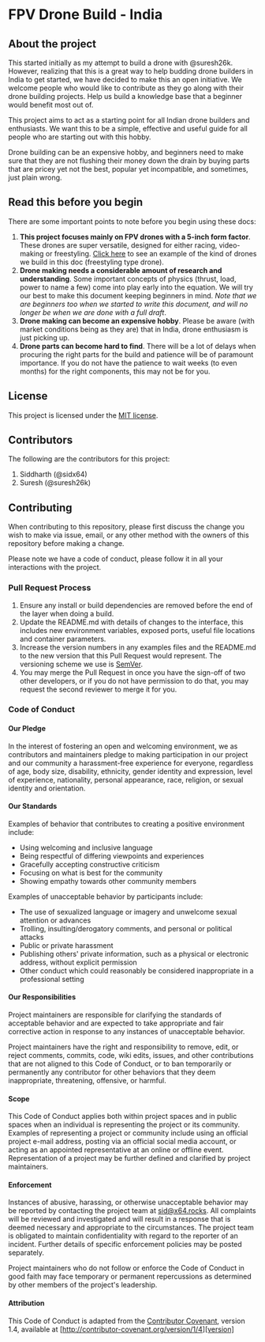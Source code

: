 # FPV Drone Build - India

## About the project

This started initially as my attempt to build a drone with @suresh26k. However, realizing that this is a great way to 
help budding drone builders in India to get started, we have decided to make this an open initiative. We welcome people 
who would like to contribute as they go along with their drone building projects. Help us build a knowledge base that 
a beginner would benefit most out of. 

This project aims to act as a starting point for all Indian drone builders and enthusiasts. We want this to be a simple, 
effective and useful guide for all people who are starting out with this hobby. 

Drone building can be an expensive hobby, and beginners need to make sure that they are not flushing their money down 
the drain by buying parts that are pricey yet not the best, popular yet incompatible, and sometimes, just plain wrong.

## Read this before you begin

There are some important points to note before you begin using these docs:

1. **This project focuses mainly on FPV drones with a 5-inch form factor**. These drones are super versatile, designed for 
either racing, video-making or freestyling. [Click here](https://www.youtube.com/watch?v=bBb_kSO3vTo) to see an example 
of the kind of drones we build in this doc (freestyling type drone).
2. **Drone making needs a considerable amount of research and understanding**. Some important concepts of physics (thrust, 
load, power to name a few) come into play early into the equation. We will try our best to make this document keeping 
beginners in mind. _Note that we are beginners too when we started to write this document, and will no longer be when we 
are done with a full draft_. 
3. **Drone making can become an expensive hobby**. Please be aware (with market conditions being as they are) that in 
India, drone enthusiasm is just picking up. 
4. **Drone parts can become hard to find**. There will be a lot of delays when procuring the right parts for the build and 
patience will be of paramount importance. If you do not have the patience to wait weeks (to even months) for the right 
components, this may not be for you.

## License

This project is licensed under the [MIT license](https://opensource.org/licenses/MIT). 

## Contributors

The following are the contributors for this project:

1. Siddharth (@sidx64)
2. Suresh (@suresh26k)

## Contributing

When contributing to this repository, please first discuss the change you wish to make via issue,
email, or any other method with the owners of this repository before making a change. 

Please note we have a code of conduct, please follow it in all your interactions with the project.

### Pull Request Process

1. Ensure any install or build dependencies are removed before the end of the layer when doing a 
   build.
2. Update the README.md with details of changes to the interface, this includes new environment 
   variables, exposed ports, useful file locations and container parameters.
3. Increase the version numbers in any examples files and the README.md to the new version that this
   Pull Request would represent. The versioning scheme we use is [SemVer](http://semver.org/).
4. You may merge the Pull Request in once you have the sign-off of two other developers, or if you 
   do not have permission to do that, you may request the second reviewer to merge it for you.

### Code of Conduct

#### Our Pledge

In the interest of fostering an open and welcoming environment, we as
contributors and maintainers pledge to making participation in our project and
our community a harassment-free experience for everyone, regardless of age, body
size, disability, ethnicity, gender identity and expression, level of experience,
nationality, personal appearance, race, religion, or sexual identity and
orientation.

#### Our Standards

Examples of behavior that contributes to creating a positive environment
include:

* Using welcoming and inclusive language
* Being respectful of differing viewpoints and experiences
* Gracefully accepting constructive criticism
* Focusing on what is best for the community
* Showing empathy towards other community members

Examples of unacceptable behavior by participants include:

* The use of sexualized language or imagery and unwelcome sexual attention or
advances
* Trolling, insulting/derogatory comments, and personal or political attacks
* Public or private harassment
* Publishing others' private information, such as a physical or electronic
  address, without explicit permission
* Other conduct which could reasonably be considered inappropriate in a
  professional setting

#### Our Responsibilities

Project maintainers are responsible for clarifying the standards of acceptable
behavior and are expected to take appropriate and fair corrective action in
response to any instances of unacceptable behavior.

Project maintainers have the right and responsibility to remove, edit, or
reject comments, commits, code, wiki edits, issues, and other contributions
that are not aligned to this Code of Conduct, or to ban temporarily or
permanently any contributor for other behaviors that they deem inappropriate,
threatening, offensive, or harmful.

#### Scope

This Code of Conduct applies both within project spaces and in public spaces
when an individual is representing the project or its community. Examples of
representing a project or community include using an official project e-mail
address, posting via an official social media account, or acting as an appointed
representative at an online or offline event. Representation of a project may be
further defined and clarified by project maintainers.

#### Enforcement

Instances of abusive, harassing, or otherwise unacceptable behavior may be
reported by contacting the project team at [sid@x64.rocks](mailto:sid@x64.rocks). All
complaints will be reviewed and investigated and will result in a response that
is deemed necessary and appropriate to the circumstances. The project team is
obligated to maintain confidentiality with regard to the reporter of an incident.
Further details of specific enforcement policies may be posted separately.

Project maintainers who do not follow or enforce the Code of Conduct in good
faith may face temporary or permanent repercussions as determined by other
members of the project's leadership.

#### Attribution

This Code of Conduct is adapted from the [Contributor Covenant][homepage], version 1.4,
available at [http://contributor-covenant.org/version/1/4][version]

[homepage]: http://contributor-covenant.org
[version]: http://contributor-covenant.org/version/1/4/